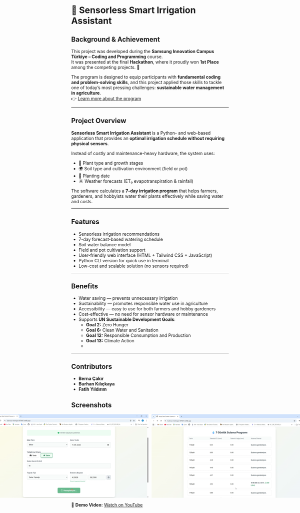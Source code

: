 # 🌿 Sensorless Smart Irrigation Assistant

## Background & Achievement  
This project was developed during the **Samsung Innovation Campus Türkiye – Coding and Programming** course.  
It was presented at the final **Hackathon**, where it proudly won **1st Place** among the competing projects. 🎉  

The program is designed to equip participants with **fundamental coding and problem-solving skills**, and this project applied those skills to tackle one of today’s most pressing challenges: **sustainable water management in agriculture**.  
👉 [Learn more about the program](https://www.samsung.com/tr/innovation-campus/)

---

## Project Overview  
**Sensorless Smart Irrigation Assistant** is a Python- and web-based application that provides an **optimal irrigation schedule without requiring physical sensors**.  

Instead of costly and maintenance-heavy hardware, the system uses:  
- 🌱 Plant type and growth stages  
- 🌍 Soil type and cultivation environment (field or pot)  
- 📅 Planting date  
- ☀️ Weather forecasts (ET₀ evapotranspiration & rainfall)  

The software calculates a **7-day irrigation program** that helps farmers, gardeners, and hobbyists water their plants effectively while saving water and costs.

---

## Features  
- Sensorless irrigation recommendations  
- 7-day forecast-based watering schedule  
- Soil water balance model  
- Field and pot cultivation support  
- User-friendly web interface (HTML + Tailwind CSS + JavaScript)  
- Python CLI version for quick use in terminal  
- Low-cost and scalable solution (no sensors required)  

---
## Benefits

- Water saving — prevents unnecessary irrigation
- Sustainability — promotes responsible water use in agriculture
- Accessibility — easy to use for both farmers and hobby gardeners
- Cost-effective — no need for sensor hardware or maintenance
- Supports **UN Sustainable Development Goals**:
    * **Goal 2:** Zero Hunger
    * **Goal 6:** Clean Water and Sanitation
    * **Goal 12:** Responsible Consumption and Production
    * **Goal 13:** Climate Action
    * 
---

## Contributors

- **Berna Çakır**  
- **Burhan Kılıçkaya**
- **Fatih Yıldırım**

## Screenshots

<div style="display: flex; gap: 10px; justify-content: center;">
  <img src="Screenshots/irrigation1.png" width="550" />
  <img src="Screenshots/irrigation2.png" width="550" />
</div>

🎥 **Demo Video:** [Watch on YouTube](https://youtu.be/OCGlecQtKtQ)

